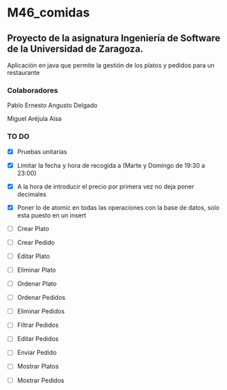 # M46_comidas

 
## Proyecto de la asignatura Ingeniería de Software de la Universidad de Zaragoza. 
Aplicación en java que permite la gestión de los platos y pedidos para un restaurante

### Colaboradores
Pablo Ernesto Angusto Delgado

Miguel Aréjula Aísa

### TO DO
- [x] Pruebas unitarias
- [x] Limitar la fecha y hora de recogida a (Marte y Domingo de 19:30 a 23:00)
- [x] A la hora de introducir el precio por primera vez no deja poner decimales
- [x] Poner lo de atomic en todas las operaciones con la base de datos, solo esta puesto en un insert
- [ ] Crear Plato
- [ ] Crear Pedido
- [ ] Editar Plato
- [ ] Eliminar Plato
- [ ] Ordenar Plato
- [ ] Ordenar Pedidos
- [ ] Eliminar Pedidos
- [ ] Filtrar Pedidos
- [ ] Editar Pedidos 
- [ ] Enviar Pedido
- [ ] Mostrar Platos
- [ ] Mostrar Pedidos


